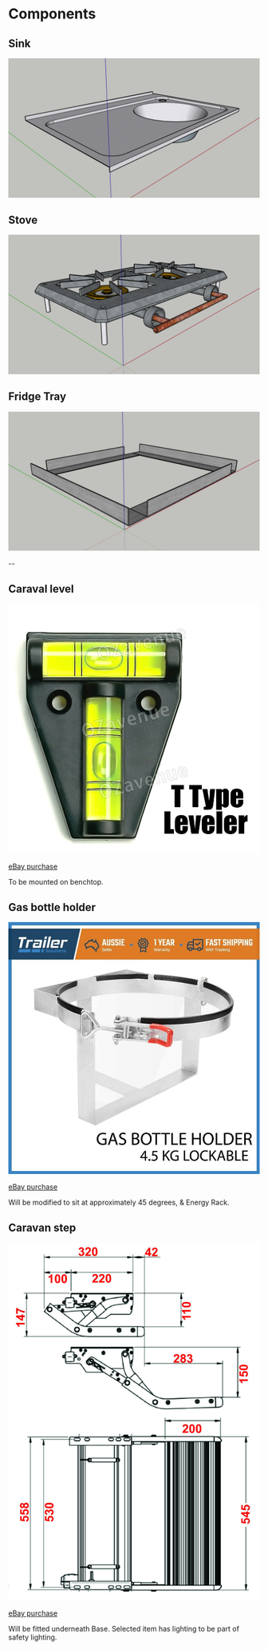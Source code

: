# Components

## Sink

[![01 Sink](Components/01-Sink.png)](Components/01-Sink.pdf "01 Sink")

## Stove

[![02 Stove](Components/02-Stove.png)](Components/02-Stove.pdf "02 Stove")

## Fridge Tray

[![03 Fridge Tray](Components/03-Fridge-Tray.png)](Components/03-Fridge-Tray.pdf "03 Fridge Tray")


--

## Caraval level

![caravan-level](_images/caravan-level.jpeg)

[eBay purchase](https://www.ebay.com.au/itm/125243519326)

To be mounted on benchtop.

## Gas bottle holder

![gas-bottle-holder](_images/gas-bottle-holder.jpeg)

[eBay purchase](https://www.ebay.com.au/itm/254621457008)

Will be modified to sit at approximately 45 degrees, & Energy Rack.

## Caravan step

![caravan-step](_images/caravan-step.jpeg)

[eBay purchase](https://www.ebay.com.au/itm/293101007284)

Will be fitted underneath Base. Selected item has lighting to be part of safety lighting.
